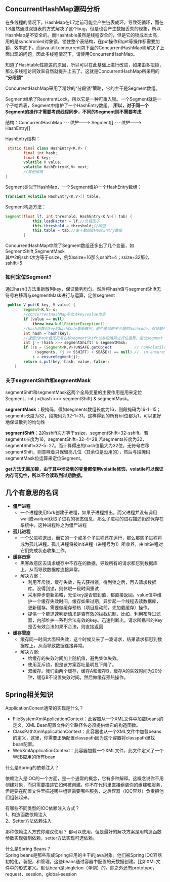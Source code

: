 ## ConcurrentHashMap源码分析
在多线程的情况下，HashMap在1.7之前可能会产生链表成环，导致死循环，而在1.8虽然通过双链表的方式解决了这个bug，但是也会产生数据丢失的现象，所以HashMap是不安全的。而Hashtable虽然是线程安全的，但是它的锁成本太高，用的是synchronied对象锁，锁住整个表结构，在put操作和get等操作都需要加锁，效率底下。而java.util.concurrent包下面的ConcurrentHashMap则解决了上面出现的问题，因此多线程情况下，请使用ConcurrentHashMap。

知道了Hashtable性能差的原因，所以可以在此基础上进行改进，如果由多把锁，那么多线程访问效率自然就提升上去了。这就是ConcurrentHashMap所采用的 **“分段锁”**

ConcurrentHashMap采用了精妙的“分段锁”策略，它的主干是Segment数组。

Segment继承了ReentrantLock，所以它是一种可重入锁。一个Segment就是一个子哈希表，Segment中维护了一个HashEntry数组。 **所以，对于同一个Segment的操作才需要考虑线程同步，不同的Segment则不需要考虑**

结构：ConcurrentHashMap ---*维护*---> Segment[] ---*维护*---> HashEntry[]

HashEntry结构：
```java
 static final class HashEntry<K,V> {
        final int hash;
        final K key;
        volatile V value;
        volatile HashEntry<K,V> next;
        //其他省略
} 
```

Segment类似于HashMap，一个Segment维护一个HashEntry数组：
```java
transient volatile HashEntry<K,V>[] table;
```
Segment构造方法：
```java
Segment(float lf, int threshold, HashEntry<K,V>[] tab) {
            this.loadFactor = lf;//负载因子
            this.threshold = threshold;//阈值
            this.table = tab;//主干数组即HashEntry数组
        }
```

ConcurrentHashMap中除了Segment数组还多出了几个变量，如SegmentShift,SegmentMask  
其中2的sshit次方等于ssize，例如ssize=16那么sshift=4；ssize=32那么sshift=5


### 如何定位Segment?
通过hash()方法重新散列key，保证散列均匀。然后将hash值与segmentShift无符号右移再与segmentMask进行与运算，定位segment
```java
 public V put(K key, V value) {
        Segment<K,V> s;
        //concurrentHashMap不允许key/value为空
        if (value == null)
            throw new NullPointerException();
        //hash函数对key的hashCode重新散列，避免差劲的不合理的hashcode，保证散列均匀
        int hash = hash(key);
        //返回的hash值无符号右移segmentShift位与段掩码进行位运算，定位segment
        int j = (hash >>> segmentShift) & segmentMask;
        if ((s = (Segment<K,V>)UNSAFE.getObject          // nonvolatile; recheck
             (segments, (j << SSHIFT) + SBASE)) == null) //  in ensureSegment
            s = ensureSegment(j);
        return s.put(key, hash, value, false);
    }
```
### 关于segmentShift和segmentMask
segmentShift和segmentMask这两个全局变量的主要作用是用来定位Segment，int j =(hash >>> segmentShift) & segmentMask。

**segmentMask**：段掩码，假如segments数组长度为16，则段掩码为16-1=15；segments长度为32，段掩码为32-1=31。这样得到的所有bit位都为1，可以更好地保证散列的均匀性

**segmentShift**：2的sshift次方等于ssize，segmentShift=32-sshift。若segments长度为16，segmentShift=32-4=28;若segments长度为32，segmentShift=32-5=27。而计算得出的hash值最大为32位，无符号右移segmentShift，则意味着只保留高几位（其余位是没用的），然后与段掩码segmentMask位运算来定位Segment。


**get方法无需加锁，由于其中涉及到的变量都使用volatile修饰，volatile可以保证内存可见性，所以不会读取到过期数据。**

## 几个有意思的名词
* **僵尸进程**
    - 一个进程使用fork创建子进程，如果子进程推出，而父进程并没有调用wait或waitpid获取子进程的状态信息，那么子进程的进程描述仍然保存在系统中。这种进程称之为僵尸进程
* **孤儿进程**
    - 一个父进程退出，而它的一个或多个子进程还在运行，那么那些子进程将成为孤儿进程。孤儿进程将被init进程（进程号为1）所收养，由init进程对它们完成状态收集工作。
* **缓存击穿**
    - 黑客故意区去请求缓存中不存在的数据，导致所有的请求都怼到数据库上，从而导致数据库连接异常。
    - 解决方案：
        + 利用互斥锁，缓存失效，先去获得锁，得到锁之后，再去请求数据库。没得到锁，则休眠一段时间重试
        + 采用异步更新策略，无论key是否取到值，都直接返回。value值中维护一个缓存失效时间，缓存如果过期，异步起一个线程去读数据库，更新缓存。需要做缓存预热（项目启动前，先加载缓存）操作。
        + 提供一个能迅速判断请求是否有效的拦截机制，比如，利用布隆过滤器，内部维护一系列合法有效的key。迅速判断出，请求所携带的Key是否有效合法如果不合法，则直接返回
* **缓存雪崩**
    - 缓存同一时间大面积失效，这个时候又来了一波请求，结果请求都怼到数据库上，从而导致数据连接异常。
    - 解决方案:
        + 给缓存的失效时间加上随机值，避免集体失效。
        + 使用互斥锁，但是该方案吞吐量明显下降了。
        + 双缓存。我们由两个缓存，缓存A和缓存B，缓存A的失效时间为20分钟，缓存B不设置失效时间。然后做缓存预热操作。

## Spring相关知识

ApplicationConext通常的实现是什么？

* FileSystemXmlApplicationContext：此容器从一个XML文件中加载beans的定义，XML Bean配置文件的全路径名必须提供给它的构造函数。
* ClassPathXmlApplicationContext：此容器也从一个XML文件中加载beans的定义，这里，你需要正确配置classpath因为这个容器将classpath里找bean配置。
* WebXmlApplicationContext：此容器加载一个XML文件，此文件定义了一个WEB应用的所有bean

什么是Spring的依赖注入？  

依赖注入是IOC的一个方面，是一个通常的概念，它有多种解释。这概念说你不用创建对象，而只需要描述它如何被创建。你不在代码里直接组装你的组建和服务，但是要在配置文件里描述哪些组建需要哪些服务，之后容器（IOC容器）负责把他们组装起来。

有哪些不同类型的IOC依赖注入方式？  
1、构造函数依赖注入  
2、Setter方法依赖注入

那种依赖注入方式你建议使用？
都可以使用，但是最好的解决方案是用构造函数参数实现强制依赖，setter方法实现可选依赖。

什么是Spring Beans？  
Spring beans是那些形成Spring应用的主干的java对象。他们被Spring IOC容器初始化，装配，和管理。这些beans通过容器中配置的元数据创建。比如XML文件中的<bean/>形式定义。默认bean是singleton（单例）的。除之外还有prototype，request，session，global-session



